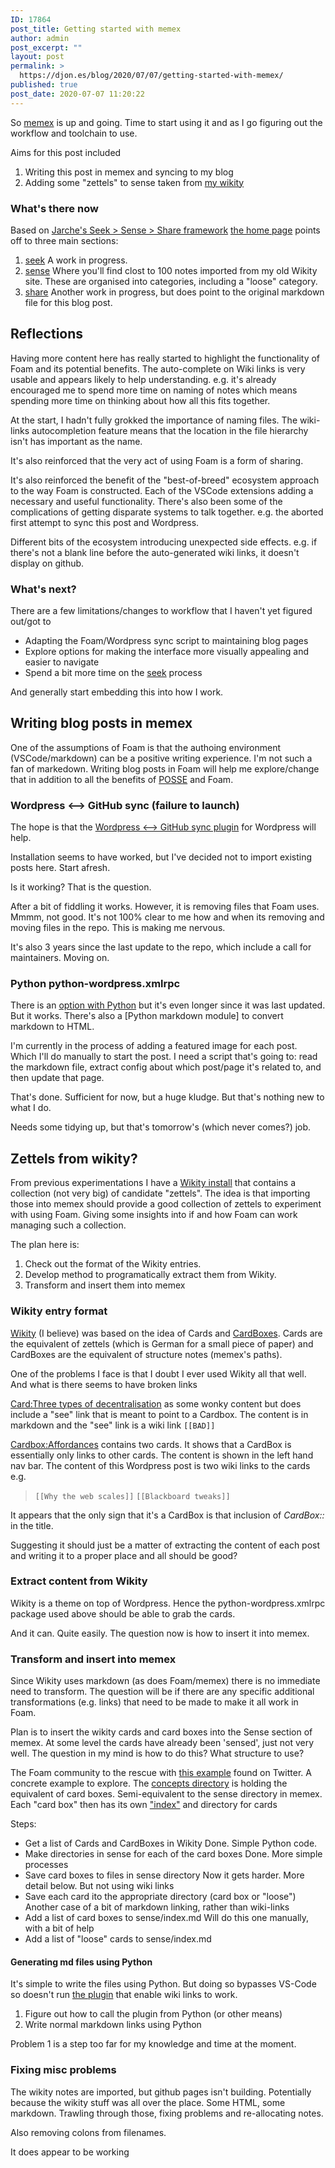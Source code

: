 ```yaml
---
ID: 17864
post_title: Getting started with memex
author: admin
post_excerpt: ""
layout: post
permalink: >
  https://djon.es/blog/2020/07/07/getting-started-with-memex/
published: true
post_date: 2020-07-07 11:20:22
---
```

So [memex][1] is up and going. Time to start using it and as I go figuring out the workflow and toolchain to use.

Aims for this post included

1.  Writing this post in memex and syncing to my blog
2.  Adding some "zettels" to sense taken from [my wikity][2]

### What's there now

Based on [Jarche's Seek > Sense > Share framework][3] [the home page][1] points off to three main sections: 

1.  [seek][4] A work in progress. 
2.  [sense][5] Where you'll find clost to 100 notes imported from my old Wikity site. These are organised into categories, including a "loose" category.
3.  [share][6] Another work in progress, but does point to the original markdown file for this blog post.

## Reflections

Having more content here has really started to highlight the functionality of Foam and its potential benefits. The auto-complete on Wiki links is very usable and appears likely to help understanding. e.g. it's already encouraged me to spend more time on naming of notes which means spending more time on thinking about how all this fits together.

At the start, I hadn't fully grokked the importance of naming files. The wiki-links autocompletion feature means that the location in the file hierarchy isn't has important as the name.

It's also reinforced that the very act of using Foam is a form of sharing.

It's also reinforced the benefit of the "best-of-breed" ecosystem approach to the way Foam is constructed. Each of the VSCode extensions adding a necessary and useful functionality. There's also been some of the complications of getting disparate systems to talk together. e.g. the aborted first attempt to sync this post and Wordpress. 

Different bits of the ecosystem introducing unexpected side effects. e.g. if there's not a blank line before the auto-generated wiki links, it doesn't display on github.

### What's next?

There are a few limitations/changes to workflow that I haven't yet figured out/got to

*   Adapting the Foam/Wordpress sync script to maintaining blog pages
*   Explore options for making the interface more visually appealing and easier to navigate
*   Spend a bit more time on the [seek][4] process

And generally start embedding this into how I work.

## Writing blog posts in memex

One of the assumptions of Foam is that the authoing environment (VSCode/markdown) can be a positive writing experience. I'm not such a fan of markedown. Writing blog posts in Foam will help me explore/change that in addition to all the benefits of [POSSE][7] and Foam.

### Wordpress <--> GitHub sync (failure to launch)

The hope is that the [Wordpress <--> GitHub sync plugin][8] for Wordpress will help.

Installation seems to have worked, but I've decided not to import existing posts here. Start afresh.

Is it working? That is the question.

After a bit of fiddling it works. However, it is removing files that Foam uses. Mmmm, not good. It's not 100% clear to me how and when its removing and moving files in the repo. This is making me nervous.

It's also 3 years since the last update to the repo, which include a call for maintainers. Moving on.

### Python python-wordpress.xmlrpc

There is an [option with Python][9] but it's even longer since it was last updated. But it works. There's also a [Python markdown module] to convert markdown to HTML.

I'm currently in the process of adding a featured image for each post. Which I'll do manually to start the post. I need a script that's going to: read the markdown file, extract config about which post/page it's related to, and then update that page.

That's done. Sufficient for now, but a huge kludge. But that's nothing new to what I do.

Needs some tidying up, but that's tomorrow's (which never comes?) job.

## Zettels from wikity?

From previous experimentations I have a [Wikity install][10] that contains a collection (not very big) of candidate "zettels". The idea is that importing those into memex should provide a good collection of zettels to experiment with using Foam. Giving some insights into if and how Foam can work managing such a collection.

The plan here is:

1.  Check out the format of the Wikity entries.
2.  Develop method to programatically extract them from Wikity.
3.  Transform and insert them into memex

### Wikity entry format

[Wikity][11] (I believe) was based on the idea of Cards and [CardBoxes][12]. Cards are the equivalent of zettels (which is German for a small piece of paper) and CardBoxes are the equivalent of structure notes (memex's paths).

One of the problems I face is that I doubt I ever used Wikity all that well. And what is there seems to have broken links

[Card:Three types of decentralisation][13] as some wonky content but does include a "see" link that is meant to point to a Cardbox. The content is in markdown and the "see" link is a wiki link `[[BAD]]`

[Cardbox:Affordances][14] contains two cards. It shows that a CardBox is essentially only links to other cards. The content is shown in the left hand nav bar. The content of this Wordpress post is two wiki links to the cards e.g.

> `[[Why the web scales]]` `[[Blackboard tweaks]]`

It appears that the only sign that it's a CardBox is that inclusion of *CardBox::* in the title.

Suggesting it should just be a matter of extracting the content of each post and writing it to a proper place and all should be good?

### Extract content from Wikity

Wikity is a theme on top of Wordpress. Hence the python-wordpress.xmlrpc package used above should be able to grab the cards.

And it can. Quite easily. The question now is how to insert it into memex.

### Transform and insert into memex

Since Wikity uses markdown (as does Foam/memex) there is no immediate need to transform. The question will be if there are any specific additional transformations (e.g. links) that need to be made to make it all work in Foam.

Plan is to insert the wikity cards and card boxes into the Sense section of memex. At some level the cards have already been 'sensed', just not very well. The question in my mind is how to do this? What structure to use?

The Foam community to the rescue with [this example][15] found on Twitter. A concrete example to explore. The [concepts directory][16] is holding the equivalent of card boxes. Semi-equivalent to the sense directory in memex. Each "card box" then has its own ["index"][17] and directory for cards

Steps:

*   Get a list of Cards and CardBoxes in Wikity Done. Simple Python code.
*   Make directories in sense for each of the card boxes Done. More simple processes
*   Save card boxes to files in sense directory Now it gets harder. More detail below. But not using wiki links
*   Save each card ito the appropriate directory (card box or "loose") Another case of a bit of markdown linking, rather than wiki-links
*   Add a list of card boxes to sense/index.md Will do this one manually, with a bit of help
*   Add a list of "loose" cards to sense/index.md

#### Generating md files using Python

It's simple to write the files using Python. But doing so bypasses VS-Code so doesn't run [the plugin][18] that enable wiki links to work.

1.  Figure out how to call the plugin from Python (or other means)
2.  Write normal markdown links using Python

Problem 1 is a step too far for my knowledge and time at the moment. 

### Fixing misc problems

The wikity notes are imported, but github pages isn't building. Potentially because the wikity stuff was all over the place. Some HTML, some markdown. Trawling through those, fixing problems and re-allocating notes.

Also removing colons from filenames.

It does appear to be working

 [1]: https://djplaner.github.io/memex/
 [2]: http://wikity.djon.es/
 [3]: http://jarche.com/2014/02/the-seek-sense-share-framework/
 [4]: https://djplaner.github.io/memex/seek/seek
 [5]: https://djplaner.github.io/memex/sense/sense
 [6]: https://djplaner.github.io/memex/share/share
 [7]: https://indieweb.org/POSSE
 [8]: https://github.com/mAAdhaTTah/wordpress-github-sync
 [9]: https://pypi.org/project/python-wordpress-xmlrpc/1.4/
 [10]: https://wikity.djon.es/
 [11]: https://github.com/michaelarthurcaulfield/wikity-zero
 [12]: https://hapgood.us/2016/09/20/wikity-updates-0-4/
 [13]: https://wikity.djon.es/three-types-of-decentralisation/
 [14]: http://wikity.djon.es/why-the-web-scales/?cardbox=Affordances
 [15]: https://tslim.github.io/concepts/
 [16]: https://github.com/tslim/concepts/tree/master/concepts
 [17]: https://github.com/tslim/concepts/blob/master/concepts/cloud-computing.md
 [18]: https://kortina.nyc/essays/suping-up-vs-code-as-a-markdown-notebook/